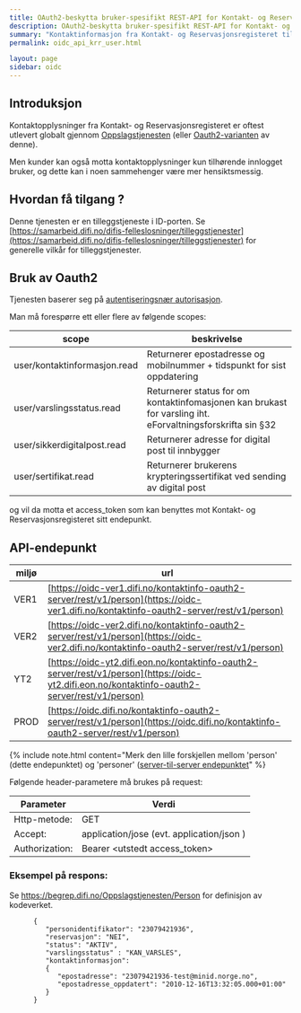 ```yaml
---
title: OAuth2-beskytta bruker-spesifikt REST-API for Kontakt- og Reservasjonsregisteret
description: OAuth2-beskytta bruker-spesifikt REST-API for Kontakt- og Reservasjonsregisteret
summary: "Kontaktinformasjon fra Kontakt- og Reservasjonsregisteret tilhørende  innlogget bruker er tilgjengelig på et eget Oauth2-beskyttet REST-API."
permalink: oidc_api_krr_user.html

layout: page
sidebar: oidc
---
```


## Introduksjon

Kontaktopplysninger fra Kontakt- og Reservasjonsregisteret er oftest utlevert globalt gjennom [Oppslagstjenesten](https://begrep.difi.no/Oppslagstjenesten/) (eller [Oauth2-varianten](oidc_api_krr.html) av denne).  

Men kunder kan også motta kontaktopplysninger kun tilhørende innlogget bruker, og dette kan i noen sammehenger være mer hensiktsmessig.

## Hvordan få tilgang ?

Denne tjenesten er en tilleggstjeneste i ID-porten. Se [https://samarbeid.difi.no/difis-felleslosninger/tilleggstjenester](https://samarbeid.difi.no/difis-felleslosninger/tilleggstjenester) for generelle vilkår for tilleggstjenester.


## Bruk av Oauth2

Tjenesten baserer seg på [autentiseringsnær autorisasjon](oidc_auth_oauth2.html).


Man må forespørre ett eller flere av følgende scopes:


| scope | beskrivelse |
|-|-|
| user/kontaktinformasjon.read | Returnerer epostadresse og mobilnummer + tidspunkt for sist oppdatering |
| user/varslingsstatus.read | Returnerer status for om kontaktinfomasjonen kan brukast for varsling iht. eForvaltningsforskrifta sin §32 |
| user/sikkerdigitalpost.read | Returnerer adresse for digital post til innbygger |
| user/sertifikat.read | Returnerer brukerens krypteringssertifikat ved sending av digital post |

og vil da motta et access_token som kan benyttes mot Kontakt- og Reservasjonsregisteret sitt endepunkt.

## API-endepunkt

|miljø|url|
|-|-|
|VER1|[https://oidc-ver1.difi.no/kontaktinfo-oauth2-server/rest/v1/person](https://oidc-ver1.difi.no/kontaktinfo-oauth2-server/rest/v1/person)|
|VER2|[https://oidc-ver2.difi.no/kontaktinfo-oauth2-server/rest/v1/person](https://oidc-ver2.difi.no/kontaktinfo-oauth2-server/rest/v1/person)|
|YT2|[https://oidc-yt2.difi.eon.no/kontaktinfo-oauth2-server/rest/v1/person](https://oidc-yt2.difi.eon.no/kontaktinfo-oauth2-server/rest/v1/person)|
|PROD|[https://oidc.difi.no/kontaktinfo-oauth2-server/rest/v1/person](https://oidc.difi.no/kontaktinfo-oauth2-server/rest/v1/person)|


{% include note.html content="Merk den lille forskjellen mellom 'person' (dette endepunktet) og 'personer' ([server-til-server endepunktet](oidc_api_krr.html)" %}


Følgende header-parametere må brukes på request:

| Parameter  | Verdi |
| --- | --- |
| Http-metode: | GET |
| Accept: | application/jose  (evt. application/json ) |
| Authorization: | Bearer \<utstedt access_token\> |

### Eksempel på respons:


Se https://begrep.difi.no/Oppslagstjenesten/Person for definisjon av kodeverket.


```
      {
         "personidentifikator": "23079421936",
         "reservasjon": "NEI",
         "status": "AKTIV",
		 "varslingsstatus" : "KAN_VARSLES",
         "kontaktinformasjon":
         {
            "epostadresse": "23079421936-test@minid.norge.no",
            "epostadresse_oppdatert": "2010-12-16T13:32:05.000+01:00"
         }
      }
```
